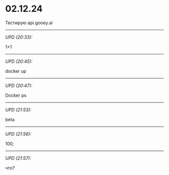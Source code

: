 # 02.12.24

Тестирую api.gooey.ai

<hr>

_UPD (20:33):_

1+1

<hr>

_UPD (20:45):_

docker up

<hr>

_UPD (20:47):_

Docker ps

<hr>

_UPD (21:53):_

beta

<hr>

_UPD (21:56):_

100;

<hr>

_UPD (21:57):_

что?

